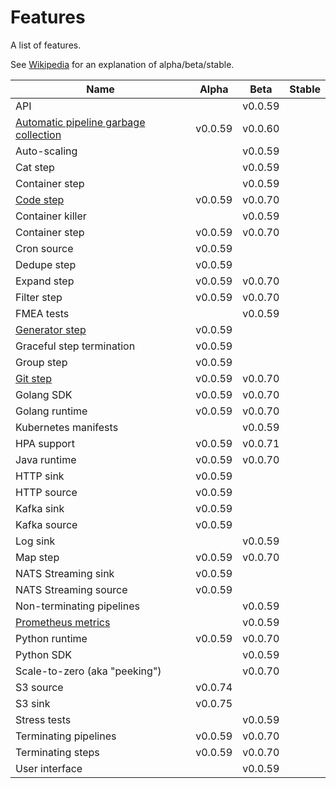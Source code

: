 # Features

A list of features.

See [Wikipedia](https://en.wikipedia.org/wiki/Software_release_life_cycle#Stages_of_development) for an explanation of
alpha/beta/stable.

| Name  | Alpha | Beta | Stable |
|---|---|---|---|
| API | | v0.0.59 | |
| [Automatic pipeline garbage collection](GC.md) | v0.0.59 | v0.0.60 | |
| Auto-scaling | | v0.0.59 | |
| Cat step | | v0.0.59 | |
| Container step | | v0.0.59 | |
| [Code step](CODE.md) | v0.0.59 | v0.0.70 | |
| Container killer | | v0.0.59 | |
| Container step | v0.0.59 | v0.0.70 | |
| Cron source | v0.0.59 | |
| Dedupe step | v0.0.59 | || |
| Expand step | v0.0.59 | v0.0.70 | |
| Filter step | v0.0.59 | v0.0.70 | |
| FMEA tests | | v0.0.59 | |
| [Generator step](STEPS.md#Generator-step) | v0.0.59 | | |
| Graceful step termination | v0.0.59 | | |
| Group step | v0.0.59 | | |
| [Git step](GIT.md) | v0.0.59 | v0.0.70 | |
| Golang SDK | v0.0.59 | v0.0.70 | |
| Golang runtime | v0.0.59 | v0.0.70 | |
| Kubernetes manifests | | v0.0.59 | |
| HPA support | v0.0.59 | v0.0.71 | |
| Java runtime | v0.0.59 | v0.0.70 | |
| HTTP sink | v0.0.59 | | |
| HTTP source | v0.0.59 | | |
| Kafka sink | v0.0.59 | | |
| Kafka source | v0.0.59 | | |
| Log sink | |  v0.0.59 |  |
| Map step | v0.0.59 | v0.0.70 | |
| NATS Streaming sink | v0.0.59 | | |
| NATS Streaming source | v0.0.59 | | |
| Non-terminating pipelines | | v0.0.59 | |
| [Prometheus metrics](METRICS.md) | | v0.0.59 | |
| Python runtime | v0.0.59 | v0.0.70 | |
| Python SDK | | v0.0.59 | |
| Scale-to-zero (aka "peeking") | | v0.0.70 | |
| S3 source | v0.0.74 | | |
| S3 sink | v0.0.75 | | |
| Stress tests | | v0.0.59 | |
| Terminating pipelines | v0.0.59 | v0.0.70 | |
| Terminating steps | v0.0.59 | v0.0.70 | |
| User interface | | v0.0.59 | |
